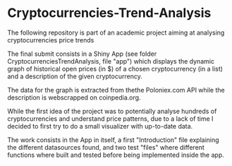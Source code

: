 # Cryptocurrencies-Trend-Analysis
The following repository is part of an academic project aiming at analysing cryptocurrencies price trends


The final submit consists in a Shiny App (see folder CryptocurrenciesTrendAnalysis, file "app")
which displays the dynamic graph of historical open prices (in $) of a chosen cryptocurrency (in a list)
and a description of the given cryptocurrency.

The data for the graph is extracted from thethe Poloniex.com API while the description is webscrapped on coinpedia.org.

While the first idea of the project was to potentially analyse hundreds of cryptocurrencies and understand price patterns,
due to a lack of time I decided to first try to do a small visualizer with up-to-date data.

The work consists in the App in itself, a first "Introduction" file explaining the different datasources found, and two test "files"
where different functions where built and tested before being implemented inside the app.
